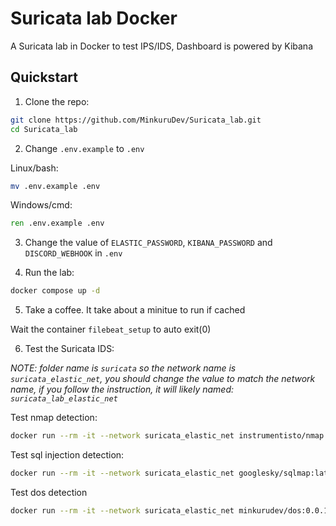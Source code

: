 # Suricata lab Docker

A Suricata lab in Docker to test IPS/IDS, Dashboard is powered by Kibana

## Quickstart

1. Clone the repo:
```bash
git clone https://github.com/MinkuruDev/Suricata_lab.git
cd Suricata_lab
```

2. Change `.env.example` to `.env`

Linux/bash:
```bash
mv .env.example .env
```
Windows/cmd:
```cmd
ren .env.example .env
```

3. Change the value of `ELASTIC_PASSWORD`, `KIBANA_PASSWORD` and `DISCORD_WEBHOOK` in `.env`

4. Run the lab:
```bash
docker compose up -d
```

5. Take a coffee. It take about a minitue to run if cached

Wait the container `filebeat_setup` to auto exit(0)

6. Test the Suricata IDS:

*NOTE: folder name is `suricata` so the network name is `suricata_elastic_net`, you should change the value to match the network name, if you follow the instruction, it will likely named: `suricata_lab_elastic_net`*

Test nmap detection:
```bash
docker run --rm -it --network suricata_elastic_net instrumentisto/nmap -sV -v -p 0-1024 suricata
```

Test sql injection detection:
```bash
docker run --rm -it --network suricata_elastic_net googlesky/sqlmap:latest-alpine http://suricata?page=1 --dbs
```

Test dos detection
```bash
docker run --rm -it --network suricata_elastic_net minkurudev/dos:0.0.1 http://suricata
```
